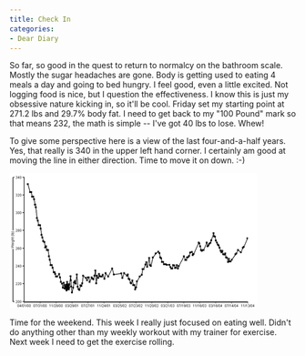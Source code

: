 ```yaml
---
title: Check In
categories:
- Dear Diary
---
```


So far, so good in the quest to return to normalcy on the bathroom scale. Mostly the sugar headaches are gone. Body is getting used to eating 4 meals a day and going to bed hungry. I feel good, even a little excited. Not logging food is nice, but I question the effectiveness. I know this is just my obsessive nature kicking in, so it'll be cool. Friday set my starting point at 271.2 lbs and 29.7% body fat. I need to get back to my "100 Pound" mark so that means 232, the math is simple -- I've got 40 lbs to lose. Whew!

To give some perspective here is a view of the last four-and-a-half years. Yes, that really is 340 in the upper left hand corner. I certainly am good at moving the line in either direction. Time to move it on down. :-)

![](/assets/posts/2004/o_weight-historical-200411.gif)

Time for the weekend. This week I really just focused on eating well. Didn't do anything other than my weekly workout with my trainer for exercise. Next week I need to get the exercise rolling.
